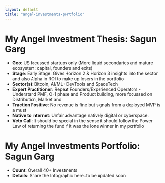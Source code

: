 ```yaml
---
layout: default
title: "angel-investments-portfolio"
---
```


# My Angel Investment Thesis: Sagun Garg
- **Geo**: US focussed startups only (More liquid secondaries and mature ecosystem: capital, founders and exits)
- **Stage**: Early Stage: Gives Horizon 2 & Horizon 3 insights into the sector and also Alpha in ROI to make up losers in the portfolio
- **Sector(s)**: Bitcoin, AI/ML+ DevTools and SpaceTech
- **Expert Practitioner**: Repeat Founders/Experienced Operators - Understand PMF, O-1 phase and Product building, more focussed on Distribution, Market and 
- **Traction Positive**: No revenue is fine but signals from a deployed MVP is a must
- **Native to Internet**: Unfair advantage natively digital or cyberspace. 
- **Veto Call**: It should be special in the sense it should follow the Power Law of returning the fund if it was the lone winner in my portfolio

# My Angel Investments Portfolio: Sagun Garg
- **Count**: Overall 40+ Investments
- **Details**: Share the Infographic here..to be updated soon